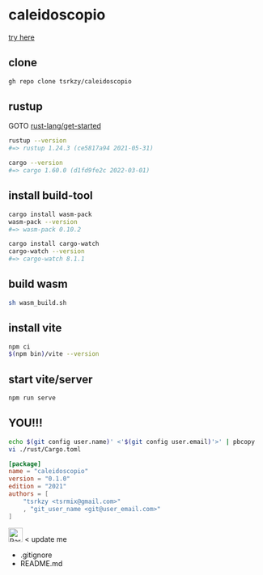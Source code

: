 # caleidoscopio

[try here](https://tsrkzy.github.io/caleidoscopio/)

## clone

```bash
gh repo clone tsrkzy/caleidoscopio
```

## rustup

GOTO [rust-lang/get-started](https://www.rust-lang.org/ja/learn/get-started)

```bash
rustup --version
#=> rustup 1.24.3 (ce5817a94 2021-05-31)

cargo --version
#=> cargo 1.60.0 (d1fd9fe2c 2022-03-01)
```

## install build-tool

```bash
cargo install wasm-pack
wasm-pack --version
#=> wasm-pack 0.10.2

cargo install cargo-watch
cargo-watch --version                                                                                                        +[main]
#=> cargo-watch 8.1.1
```

## build wasm

```bash
sh wasm_build.sh
```

## install vite

```bash
npm ci
$(npm bin)/vite --version
```

## start vite/server

```bash
npm run serve
```

## YOU!!!

```bash
echo $(git config user.name)' <'$(git config user.email)'>' | pbcopy
vi ./rust/Cargo.toml
```

```toml
[package]
name = "caleidoscopio"
version = "0.1.0"
edition = "2021"
authors = [
    "tsrkzy <tsrmix@gmail.com>"
    , "git_user_name <git@user_email.com>"
]
```

<img src="https://cultofthepartyparrot.com/parrots/hd/parrot.gif" class="lazy" data-src="/parrots/hd/parrot.gif" alt="Parrot" style="height: 28px;"> < update me

* .gitignore
* README.md